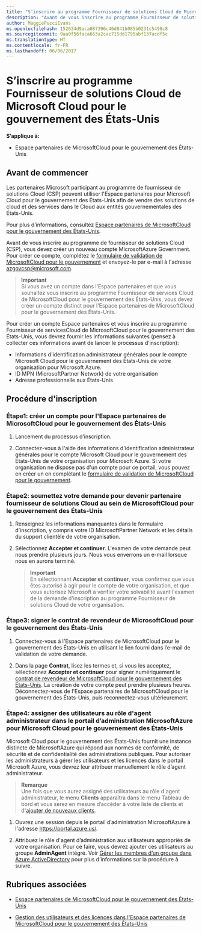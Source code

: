 ```yaml
---
title: "S’inscrire au programme Fournisseur de solutions Cloud de MicrosoftCloud pour le gouvernement des États-Unis | Espace partenaires de Microsoft Cloud pour le gouvernement des États-Unis"
description: "Avant de vous inscrire au programme Fournisseur de solutionsCloud de Microsoft Cloud pour le gouvernement des États-Unis, prenez connaissance des conditions requises."
author: MaggiePucciEvans
ms.openlocfilehash: 152634d9aca087396c46d841b085b0231c5498c8
ms.sourcegitcommit: 9aa0f56faca663a2cac715dd1795abf137acdf5c
ms.translationtype: HT
ms.contentlocale: fr-FR
ms.lasthandoff: 06/06/2017
---
```

# <a name="enroll-in-the-cloud-solution-provider-program-for-microsoft-cloud-for-us-government"></a>S’inscrire au programme Fournisseur de solutions Cloud de Microsoft Cloud pour le gouvernement des États-Unis

**S’applique à:**

-  Espace partenaires de MicrosoftCloud pour le gouvernement des États-Unis

## <a name="before-you-begin"></a>Avant de commencer

Les partenaires Microsoft participant au programme de fournisseur de solutions Cloud (CSP) peuvent utiliser l'Espace partenaires pour Microsoft Cloud pour le gouvernement des États-Unis afin de vendre des solutions de cloud et des services dans le Cloud aux entités gouvernementales des États-Unis.

Pour plus d’informations, consultez [Espace partenaires de MicrosoftCloud pour le gouvernement des États-Unis](partner-center-for-microsoft-us-govt-cloud.md).

Avant de vous inscrire au programme de fournisseur de solutions Cloud (CSP), vous devez créer un nouveau compte MicrosoftAzure Government. Pour créer ce compte, complétez le [formulaire de validation de MicrosoftCloud pour le gouvernement](http://azuregov.microsoft.com/csp) et envoyez-le par e-mail à l'adresse <azgovcsp@microsoft.com>.

>**Important**<br>
Si vous avez un compte dans l’Espace partenaires et que vous souhaitez vous inscrire au programme Fournisseur de services Cloud de MicrosoftCloud pour le <Government></Government>gouvernement des États-Unis, vous devez créer un compte distinct pour l'Espace partenaires de MicrosoftCloud pour le gouvernement des États-Unis.

Pour créer un compte Espace partenaires et vous inscrire au programme Fournisseur de servicesCloud de MicrosoftCloud pour le gouvernement des États-Unis, vous devrez fournir les informations suivantes (pensez à collecter ces informations avant de lancer le processus d’inscription):

-  Informations d'identification administrateur générales pour le compte Microsoft Cloud pour le gouvernement des États-Unis de votre organisation pour Microsoft Azure. 
-  ID MPN (MicrosoftPartner Network) de votre organisation 
-  Adresse professionnelle aux États-Unis

## <a name="how-to-enroll"></a>Procédure d'inscription 

### <a name="step-1---create-an-account-for-partner-center-for-microsoft-cloud-for-us-government"></a>Étape1: créer un compte pour l'Espace partenaires de MicrosoftCloud pour le gouvernement des États-Unis

1.  Lancement du processus d’inscription. 

2.  Connectez-vous à l'aide des informations d'identification administrateur générales pour le compte Microsoft Cloud pour le gouvernement des États-Unis de votre organisation pour Microsoft Azure. Si votre organisation ne dispose pas d'un compte pour ce portail, vous pouvez en créer un en complétant le [formulaire de validation de MicrosoftCloud pour le gouvernement](http://azuregov.microsoft.com/csp).


### <a name="step-2---apply-to-become-a-cloud-solution-provider-partner-within-microsoft-cloud-for-us-government"></a>Étape2: soumettez votre demande pour devenir partenaire fournisseur de solutions Cloud au sein de MicrosoftCloud pour le gouvernement des États-Unis

1.  Renseignez les informations manquantes dans le formulaire d’inscription, y compris votre ID MicrosoftPartner Network et les détails du support clientèle de votre organisation. 

2.  Sélectionnez **Accepter et continuer**. L'examen de votre demande peut nous prendre plusieurs jours. Nous vous enverrons un e-mail lorsque nous en aurons terminé.

    >**Important**<br>
    En sélectionnant **Accepter et continuer**, vous confirmez que vous êtes autorisé à agir pour le compte de votre organisation, et que vous autorisez Microsoft à vérifier votre solvabilité avant l'examen de la demande d'inscription au programme Fournisseur de solutions Cloud de votre organisation.

### <a name="step-3---sign-the-reseller-agreement-for-microsoft-cloud-for-us-government"></a>Étape3: signer le contrat de revendeur de MicrosoftCloud pour le gouvernement des États-Unis

1. Connectez-vous à l'Espace partenaires de MicrosoftCloud pour le gouvernement des États-Unis en utilisant le lien fourni dans l’e-mail de validation de votre demande. 

2. Dans la page **Contrat**, lisez les termes et, si vous les acceptez, sélectionnez **Accepter et continuer** pour signer numériquement le [contrat de revendeur de MicrosoftCloud pour le gouvernement des États-Unis](https://go.microsoft.com/fwlink/p/?linkid=843364). La création de votre compte peut prendre plusieurs heures. Déconnectez-vous de l'Espace partenaires de MicrosoftCloud pour le gouvernement des États-Unis, puis reconnectez-vous ultérieurement.

### <a name="step-4---assign-users-to-the-admin-agent-role-in-the-microsoft-azure-admin-portal-for-microsoft-cloud-for-us-government"></a>Étape4: assigner des utilisateurs au rôle d'agent administrateur dans le portail d’administration MicrosoftAzure pour Microsoft Cloud pour le gouvernement des États-Unis

Microsoft Cloud pour le gouvernement des États-Unis fournit une instance distincte de MicrosoftAzure qui répond aux normes de conformité, de sécurité et de confidentialité des administrations publiques. Pour autoriser les administrateurs à gérer les utilisateurs et les licences dans le portail Microsoft Azure, vous devrez leur attribuer manuellement le rôle d’agent administrateur.

>**Remarque**<br>
Une fois que vous aurez assigné des utilisateurs au rôle d'agent administrateur, le menu **Clients** apparaîtra dans le menu Tableau de bord et vous serez en mesure d’accéder à votre liste de clients et d'[ajouter de nouveaux clients](add-a-new-customer.md).   

1.  Ouvrez une session depuis le portail d’administration MicrosoftAzure à l'adresse https://portal.azure.us/.

2.  Attribuez le rôle d'agent d’administration aux utilisateurs appropriés de votre organisation. Pour ce faire, vous devrez ajouter ces utilisateurs au groupe **AdminAgent** intégré. Voir [Gérer les membres d’un groupe dans Azure ActiveDirectory](https://docs.microsoft.com/azure/active-directory/active-directory-groups-members-azure-portal) pour plus d’informations sur la procédure à suivre.
 

## <a name="related-topics"></a>Rubriques associées

-  [Espace partenaires de MicrosoftCloud pour le gouvernement des États-Unis](partner-center-for-microsoft-us-govt-cloud.md)

-  [Gestion des utilisateurs et des licences dans l'Espace partenaires de MicrosoftCloud pour le gouvernement des États-Unis](user-management-in-partner-center-for-microsoft-us-govt-cloud.md)


